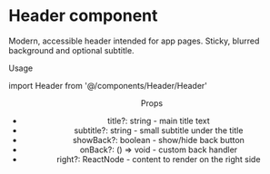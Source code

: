# Header component

Modern, accessible header intended for app pages. Sticky, blurred background and optional subtitle.

Usage

import Header from '@/components/Header/Header'

<Header title="ALL ZONES" showBack subtitle="Optional small subtitle" />

Props
- title?: string - main title text
- subtitle?: string - small subtitle under the title
- showBack?: boolean - show/hide back button
- onBack?: () => void - custom back handler
- right?: ReactNode - content to render on the right side
